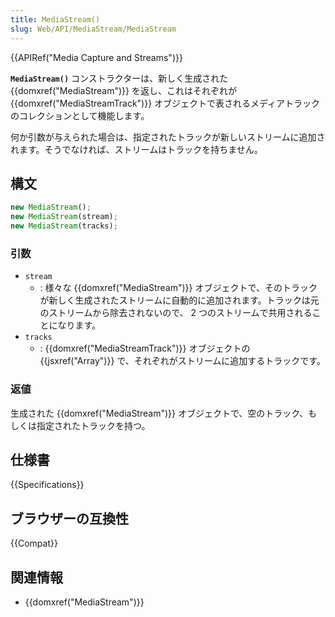```yaml
---
title: MediaStream()
slug: Web/API/MediaStream/MediaStream
---
```


{{APIRef("Media Capture and Streams")}}

**`MediaStream()`** コンストラクターは、新しく生成された {{domxref("MediaStream")}} を返し、これはそれぞれが {{domxref("MediaStreamTrack")}} オブジェクトで表されるメディアトラックのコレクションとして機能します。

何か引数が与えられた場合は、指定されたトラックが新しいストリームに追加されます。そうでなければ、ストリームはトラックを持ちません。

## 構文

```js
new MediaStream();
new MediaStream(stream);
new MediaStream(tracks);
```

### 引数

- `stream`
  - : 様々な {{domxref("MediaStream")}} オブジェクトで、そのトラックが新しく生成されたストリームに自動的に追加されます。トラックは元のストリームから除去されないので、 2 つのストリームで共用されることになります。
- `tracks`
  - : {{domxref("MediaStreamTrack")}} オブジェクトの {{jsxref("Array")}} で、それぞれがストリームに追加するトラックです。

### 返値

生成された {{domxref("MediaStream")}} オブジェクトで、空のトラック、もしくは指定されたトラックを持つ。

## 仕様書

{{Specifications}}

## ブラウザーの互換性

{{Compat}}

## 関連情報

- {{domxref("MediaStream")}}
